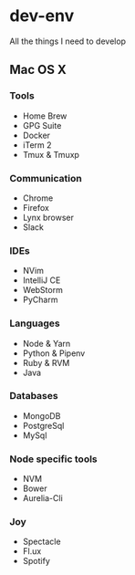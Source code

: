 # dev-env
All the things I need to develop

## Mac OS X

### Tools
- Home Brew
- GPG Suite
- Docker
- iTerm 2
- Tmux & Tmuxp

### Communication
- Chrome
- Firefox
- Lynx browser
- Slack

### IDEs
- NVim
- IntelliJ CE
- WebStorm
- PyCharm

### Languages
- Node & Yarn
- Python & Pipenv
- Ruby & RVM
- Java

### Databases
- MongoDB
- PostgreSql
- MySql

### Node specific tools
- NVM
- Bower
- Aurelia-Cli

### Joy
- Spectacle
- Fl.ux
- Spotify
